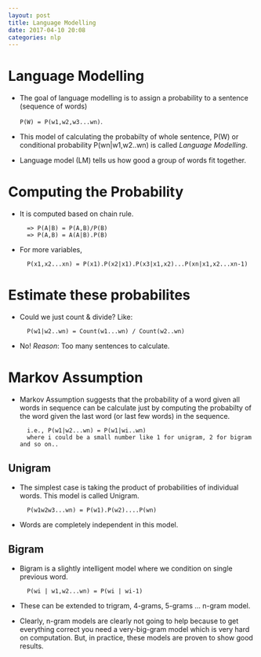 ```yaml
---
layout: post
title: Language Modelling
date: 2017-04-10 20:08
categories: nlp
---
```


# Language Modelling

- The goal of language modelling is to assign a probability to a sentence (sequence of words)
    
    `P(W) = P(w1,w2,w3...wn)`.
- This model of calculating the probabilty of whole sentence, P(W) or conditional probability P(wn|w1,w2..wn) is called *Language Modelling*. 
- Language model (LM) tells us how good a group of words fit together.

# Computing the Probability

- It is computed based on chain rule.
    
        => P(A|B) = P(A,B)/P(B)
        => P(A,B) = A(A|B).P(B)

- For more variables,
        
        P(x1,x2...xn) = P(x1).P(x2|x1).P(x3|x1,x2)...P(xn|x1,x2...xn-1)

# Estimate these probabilites

- Could we just count & divide?  Like:

        P(w1|w2..wn) = Count(w1...wn) / Count(w2..wn)

- No! _Reason_: Too many sentences to calculate.

# Markov Assumption

- Markov Assumption suggests that the probability of a word given all words in sequence can be calculate just by computing the probabilty of the word given the last word (or last few words) in the sequence.

        i.e., P(w1|w2...wn) = P(w1|wi..wn) 
        where i could be a small number like 1 for unigram, 2 for bigram and so on..

## Unigram

- The simplest case is taking the product of probabilities of individual words. This model is called Unigram.
    
        P(w1w2w3...wn) = P(w1).P(w2)....P(wn)

- Words are completely independent in this model.


## Bigram

- Bigram is a slightly intelligent model where we condition on single previous word.
    
        P(wi | w1,w2...wn) = P(wi | wi-1)

- These can be extended to trigram, 4-grams, 5-grams ... n-gram model.

- Clearly, n-gram models are clearly not going to help because to get everything correct you need a very-big-gram model which is very hard on computation. But, in practice, these models are proven to show good results.

